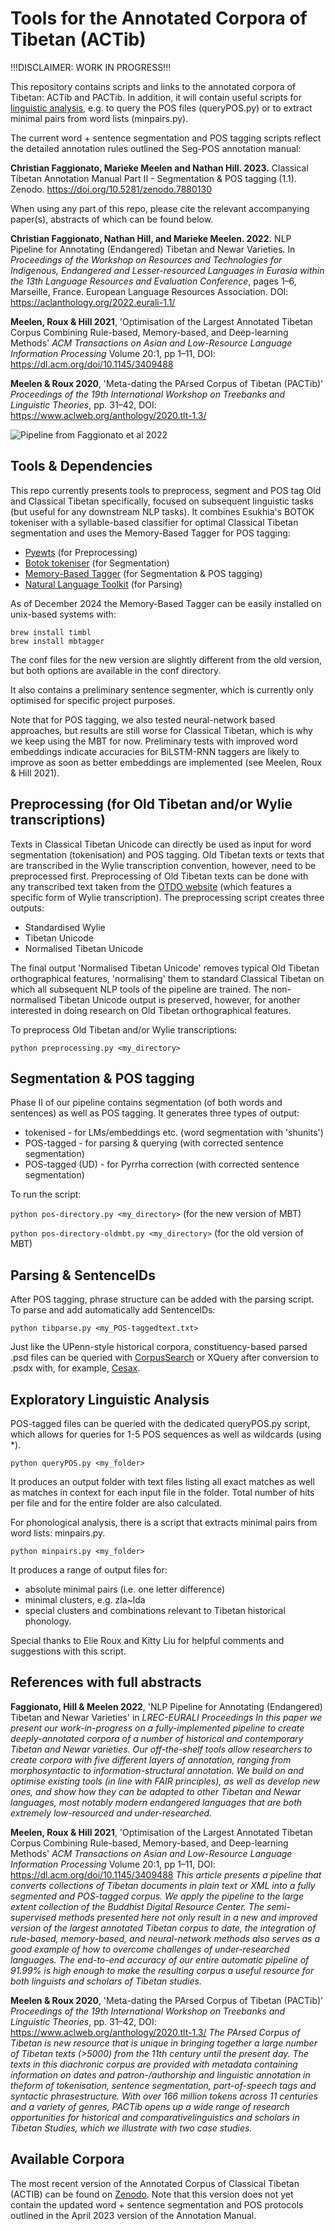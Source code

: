 # Tools for the Annotated Corpora of Tibetan (ACTib)

!!!DISCLAIMER: WORK IN PROGRESS!!!

This repository contains scripts and links to the annotated corpora of Tibetan: ACTib and PACTib. In addition, it will contain useful scripts for [linguistic analysis](#Linguistic-analysis), e.g. to query the POS files (queryPOS.py) or to extract minimal pairs from word lists (minpairs.py).

The current word + sentence segmentation and POS tagging scripts reflect the detailed annotation rules outlined the Seg-POS annotation manual:

**Christian Faggionato, Marieke Meelen and Nathan Hill. 2023.** Classical Tibetan Annotation Manual Part II - Segmentation & POS tagging (1.1). Zenodo. https://doi.org/10.5281/zenodo.7880130

When using any part of this repo, please cite the relevant accompanying paper(s), abstracts of which can be found below. 

**Christian Faggionato, Nathan Hill, and Marieke Meelen. 2022.** NLP Pipeline for Annotating (Endangered) Tibetan and Newar Varieties. In *Proceedings of the Workshop on Resources and Technologies for Indigenous, Endangered and Lesser-resourced Languages in Eurasia within the 13th Language Resources and Evaluation Conference*, pages 1–6, Marseille, France. European Language Resources Association. DOI: https://aclanthology.org/2022.eurali-1.1/

**Meelen, Roux & Hill 2021**, 'Optimisation of the Largest Annotated Tibetan Corpus Combining Rule-based, Memory-based, and Deep-learning Methods' *ACM Transactions on Asian and Low-Resource Language Information Processing* Volume 20:1, pp 1–11, DOI: https://dl.acm.org/doi/10.1145/3409488

**Meelen & Roux 2020**, 'Meta-dating the PArsed Corpus of Tibetan (PACTib)' *Proceedings of the 19th International Workshop on Treebanks and Linguistic Theories*, pp. 31–42, DOI: https://www.aclweb.org/anthology/2020.tlt-1.3/

![Pipeline from Faggionato et al 2022](images/pipeline.png)

## Tools & Dependencies

This repo currently presents tools to preprocess, segment and POS tag Old and Classical Tibetan specifically, focused on subsequent linguistic tasks (but useful for any downstream NLP tasks). It combines Esukhia's BOTOK tokeniser with a syllable-based classifier for optimal Classical Tibetan segmentation and uses the Memory-Based Tagger for POS tagging:

- [Pyewts](https://pypi.org/project/pyewts/) (for Preprocessing)
- [Botok tokeniser](https://github.com/Esukhia/botok) (for Segmentation)
- [Memory-Based Tagger](https://github.com/LanguageMachines/mbt/) (for Segmentation & POS tagging)
- [Natural Language Toolkit](https://www.nltk.org/) (for Parsing)

As of December 2024 the Memory-Based Tagger can be easily installed on unix-based systems with:

```
brew install timbl
brew install mbtagger
```

The conf files for the new version are slightly different from the old version, but both options are available in the conf directory. 

It also contains a preliminary sentence segmenter, which is currently only optimised for specific project purposes.

Note that for POS tagging, we also tested neural-network based approaches, but results are still worse for Classical Tibetan, which is why we keep using the MBT for now. Preliminary tests with improved word embeddings indicate accuracies for BiLSTM-RNN taggers are likely to improve as soon as better embeddings are implemented (see Meelen, Roux & Hill 2021).

## Preprocessing (for Old Tibetan and/or Wylie transcriptions)

Texts in Classical Tibetan Unicode can directly be used as input for word segmentation (tokenisation) and POS tagging. Old Tibetan texts or texts that are transcribed in the Wylie transcription convention, however, need to be preprocessed first. Preprocessing of Old Tibetan texts can be done with any transcribed text taken from the [OTDO website](https://otdo.aa-ken.jp/) (which features a specific form of Wylie transcription). The preprocessing script creates three outputs:
- Standardised Wylie
- Tibetan Unicode
- Normalised Tibetan Unicode

The final output 'Normalised Tibetan Unicode' removes typical Old Tibetan orthographical features, 'normalising' them to standard Classical Tibetan on which all subsequent NLP tools of the pipeline are trained. The non-normalised Tibetan Unicode output is preserved, however, for another interested in doing research on Old Tibetan orthographical features.

To preprocess Old Tibetan and/or Wylie transcriptions:

`python preprocessing.py <my_directory>`

## Segmentation & POS tagging

Phase II of our pipeline contains segmentation (of both words and sentences) as well as POS tagging. It generates three types of output:
- tokenised - for LMs/embeddings etc. (word segmentation with 'shunits')
- POS-tagged - for parsing & querying (with corrected sentence segmentation)
- POS-tagged (UD) - for Pyrrha correction (with corrected sentence segmentation)

To run the script:

`python pos-directory.py <my_directory>` (for the new version of MBT)

`python pos-directory-oldmbt.py <my_directory>` (for the old version of MBT)

## Parsing & SentenceIDs

After POS tagging, phrase structure can be added with the parsing script. To parse and add automatically add SentenceIDs:

`python tibparse.py <my_POS-taggedtext.txt>`

Just like the UPenn-style historical corpora, constituency-based parsed .psd files can be queried with [CorpusSearch](http://corpussearch.sourceforge.net/) or XQuery after conversion to .psdx with, for example, [Cesax](http://erwinkomen.ruhosting.nl/software/Cesax/).

## Exploratory Linguistic Analysis

POS-tagged files can be queried with the dedicated queryPOS.py script, which allows for queries for 1-5 POS sequences as well as wildcards (using \*).

`python queryPOS.py <my_folder>`

It produces an output folder with text files listing all exact matches as well as matches in context for each input file in the folder. Total number of hits per file and for the entire folder are also calculated.

For phonological analysis, there is a script that extracts minimal pairs from word lists: minpairs.py.

`python minpairs.py <my_folder>`

It produces a range of output files for:
- absolute minimal pairs (i.e. one letter difference)
- minimal clusters, e.g. zla~lda
- special clusters and combinations relevant to Tibetan historical phonology.

Special thanks to Elie Roux and Kitty Liu for helpful comments and suggestions with this script.

## References with full abstracts

**Faggionato, Hill & Meelen 2022**, 'NLP Pipeline for Annotating (Endangered) Tibetan and Newar Varieties' in *LREC-EURALI Proceedings*
*In this paper we present our work-in-progress on a fully-implemented pipeline to create deeply-annotated corpora of a number of historical and contemporary Tibetan and Newar varieties. Our off-the-shelf tools allow researchers to create corpora with five different layers of annotation, ranging from morphosyntactic to information-structural annotation. We build on and optimise existing tools (in line with FAIR principles), as well as develop new ones, and show how they can be adapted to other Tibetan and Newar languages, most notably modern endangered languages that are both extremely low-resourced and under-researched.*

**Meelen, Roux & Hill 2021**, 'Optimisation of the Largest Annotated Tibetan Corpus Combining Rule-based, Memory-based, and Deep-learning Methods' *ACM Transactions on Asian and Low-Resource Language Information Processing* Volume 20:1, pp 1–11, DOI: https://dl.acm.org/doi/10.1145/3409488
*This article presents a pipeline that converts collections of Tibetan documents in plain text or XML into a fully segmented and POS-tagged corpus. We apply the pipeline to the large extent collection of the Buddhist Digital Resource Center. The semi-supervised methods presented here not only result in a new and improved version of the largest annotated Tibetan corpus to date, the integration of rule-based, memory-based, and neural-network methods also serves as a good example of how to overcome challenges of under-researched languages. The end-to-end accuracy of our entire automatic pipeline of 91.99% is high enough to make the resulting corpus a useful resource for both linguists and scholars of Tibetan studies.*

**Meelen & Roux 2020**, 'Meta-dating the PArsed Corpus of Tibetan (PACTib)' *Proceedings of the 19th International Workshop on Treebanks and Linguistic Theories*, pp. 31–42, DOI: https://www.aclweb.org/anthology/2020.tlt-1.3/
*The PArsed Corpus of Tibetan is new resource that is unique in bringing together a large number of Tibetan texts (>5000) from the 11th century until the present day. The texts in this diachronic corpus are provided with metadata containing information on dates and patron-/authorship and linguistic annotation in theform of tokenisation, sentence segmentation, part-of-speech tags and syntactic phrasestructure. With over 166 million tokens across 11 centuries and a variety of genres, PACTib opens up a wide range of research opportunities for historical and comparativelinguistics and scholars in Tibetan Studies, which we illustrate with two case studies.*


## Available Corpora

The most recent version of the Annotated Corpus of Classical Tibetan (ACTIB) can be found on [Zenodo](https://zenodo.org/record/3951503#.Yh5VWsanxqs). Note that this version does not yet contain the updated word + sentence segmentation and POS protocols outlined in the April 2023 version of the Annotation Manual.
